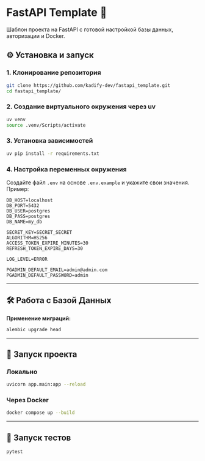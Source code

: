 # FastAPI Template 🚀

Шаблон проекта на FastAPI с готовой настройкой базы данных, авторизации и Docker.

## ⚙️ Установка и запуск

### 1. Клонирование репозитория
```bash
git clone https://github.com/kadify-dev/fastapi_template.git
cd fastapi_template/
```

### 2. Создание виртуального окружения через uv
```bash
uv venv
source .venv/Scripts/activate
```

### 3. Установка зависимостей
```bash
uv pip install -r requirements.txt
```

### 4. Настройка переменных окружения
Создайте файл `.env` на основе `.env.example` и укажите свои значения.
Пример:
```env
DB_HOST=localhost
DB_PORT=5432
DB_USER=postgres
DB_PASS=postgres
DB_NAME=my_db

SECRET_KEY=SECRET_SECRET
ALGORITHM=HS256
ACCESS_TOKEN_EXPIRE_MINUTES=30
REFRESH_TOKEN_EXPIRE_DAYS=30

LOG_LEVEL=ERROR

PGADMIN_DEFAULT_EMAIL=admin@admin.com
PGADMIN_DEFAULT_PASSWORD=admin
```
---

## 🛠️ Работа с Базой Данных

**Применение миграций:**

```bash
alembic upgrade head
```
---

## 🚀 Запуск проекта

### Локально
```bash
uvicorn app.main:app --reload
```

### Через Docker
```bash
docker compose up --build
```
---

## 🚀 Запуск тестов

```bash
pytest
```

